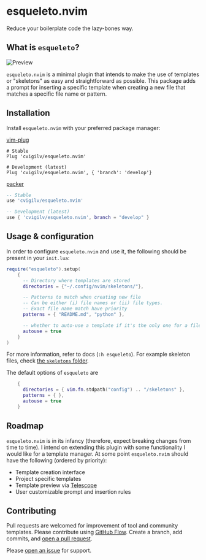 # esqueleto.nvim

Reduce your boilerplate code the lazy-bones way.

## What is `esqueleto`?

![Preview](https://i.imgur.com/MBMkSF7.gif)

`esqueleto.nvim` is a minimal plugin that intends to make the use of templates
or "skeletons" as easy and straightforward as possible. This package adds a prompt
for inserting a specific template when creating a new file that matches a specific
file name or pattern.

## Installation

Install `esqueleto.nvim` with your preferred package manager:

[vim-plug](https://github.com/junegunn/vim-plug)

```vim
# Stable
Plug 'cvigilv/esqueleto.nvim'

# Development (latest)
Plug 'cvigilv/esqueleto.nvim', { 'branch': 'develop'}
```

[packer](https://github.com/wbthomason/packer.nvim)

```lua
-- Stable
use 'cvigilv/esqueleto.nvim'

-- Development (latest)
use { 'cvigilv/esqueleto.nvim', branch = "develop" }
```

## Usage & configuration

In order to configure `esqueleto.nvim` and use it, the following should be present in
your `init.lua`:
```lua
require("esqueleto").setup(
    {
      -- Directory where templates are stored
      directories = {"~/.config/nvim/skeletons/"},

      -- Patterns to match when creating new file
      -- Can be either (i) file names or (ii) file types.
      -- Exact file name match have priority
      patterns = { "README.md", "python" },

      -- whether to auto-use a template if it's the only one for a filetype
      autouse = true
    }
)
```
For more information, refer to docs (`:h esqueleto`). For example skeleton files,
check [the `skeletons` folder](skeletons/).

The default options of `esqueleto` are
~~~lua
    {
      directories = { vim.fn.stdpath("config") .. "/skeletons" },
      patterns = { },
      autouse = true
    }
~~~

## Roadmap

`esqueleto.nvim` is in its infancy (therefore, expect breaking changes from time to time).
I intend on extending this plugin with some functionality I would like for a template
manager. At some point `esqueleto.nvim` should have the following (ordered by priority):

- Template creation interface
- Project specific templates
- Template preview via [Telescope](https://github.com/nvim-telescope/telescope.nvim)
- User customizable prompt and insertion rules

## Contributing

Pull requests are welcomed for improvement of tool and community templates.
Please contribute using [GitHub Flow](https://guides.github.com/introduction/flow/).
Create a branch, add commits, and
[open a pull request](https://github.com/cvigilv/esqueleto.nvim/compare/).

Please [open an issue](https://github.com/cvigilv/esqueleto.nvim/issues/new) for
support.
